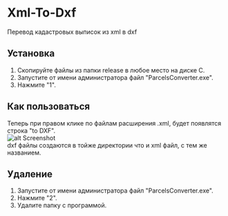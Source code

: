 # Xml-To-Dxf
Перевод кадастровых выписок из xml в dxf

## Установка
1. Скопируйте файлы из папки release в любое место на диске C.
2. Запустите от имени администратора файл "ParcelsConverter.exe".
3. Нажмите "1".
## Как пользоваться
Теперь при правом клике по файлам расширения .xml, будет появлятся строка "to DXF".  
![alt Screenshot](https://github.com/adv25/Xml-To-Dxf/raw/master/title.jpg)  
dxf файлы создаются в тойже директории что и xml файл, с тем же названием.  
## Удаление
1. Запустите от имени администратора файл "ParcelsConverter.exe".
2. Нажмите "2".
3. Удалите папку с программой.
